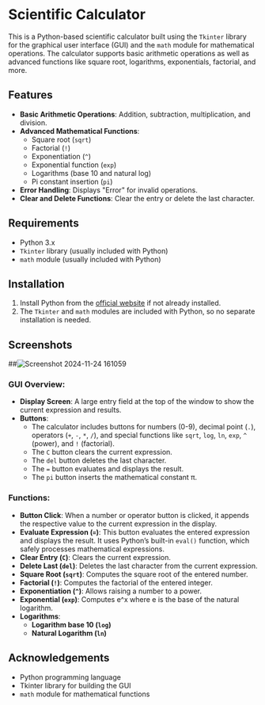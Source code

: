 # Scientific Calculator

This is a Python-based scientific calculator built using the `Tkinter` library for the graphical user interface (GUI) and the `math` module for mathematical operations. The calculator supports basic arithmetic operations as well as advanced functions like square root, logarithms, exponentials, factorial, and more.

## Features

- **Basic Arithmetic Operations**: Addition, subtraction, multiplication, and division.
- **Advanced Mathematical Functions**:
  - Square root (`sqrt`)
  - Factorial (`!`)
  - Exponentiation (`^`)
  - Exponential function (`exp`)
  - Logarithms (base 10 and natural log)
  - Pi constant insertion (`pi`)
- **Error Handling**: Displays "Error" for invalid operations.
- **Clear and Delete Functions**: Clear the entry or delete the last character.

## Requirements

- Python 3.x
- `Tkinter` library (usually included with Python)
- `math` module (usually included with Python)

## Installation

1. Install Python from the [official website](https://www.python.org/downloads/) if not already installed.
2. The `Tkinter` and `math` modules are included with Python, so no separate installation is needed.

## Screenshots
##![Screenshot 2024-11-24 161059](https://github.com/user-attachments/assets/9d3aabf8-d2db-4023-ac8d-f8e2ff9cb762)
 
### GUI Overview:

- **Display Screen**: A large entry field at the top of the window to show the current expression and results.
- **Buttons**:
  - The calculator includes buttons for numbers (0-9), decimal point (`.`), operators (`+`, `-`, `*`, `/`), and special functions like `sqrt`, `log`, `ln`, `exp`, `^` (power), and `!` (factorial).
  - The `C` button clears the current expression.
  - The `del` button deletes the last character.
  - The `=` button evaluates and displays the result.
  - The `pi` button inserts the mathematical constant π.

### Functions:

- **Button Click**: When a number or operator button is clicked, it appends the respective value to the current expression in the display.
- **Evaluate Expression (`=`)**: This button evaluates the entered expression and displays the result. It uses Python’s built-in `eval()` function, which safely processes mathematical expressions.
- **Clear Entry (`C`)**: Clears the current expression.
- **Delete Last (`del`)**: Deletes the last character from the current expression.
- **Square Root (`sqrt`)**: Computes the square root of the entered number.
- **Factorial (`!`)**: Computes the factorial of the entered integer.
- **Exponentiation (`^`)**: Allows raising a number to a power.
- **Exponential (`exp`)**: Computes e^x where e is the base of the natural logarithm.
- **Logarithms**:
  - **Logarithm base 10 (`log`)**
  - **Natural Logarithm (`ln`)**


## Acknowledgements

- Python programming language
- Tkinter library for building the GUI
- `math` module for mathematical functions
